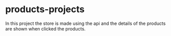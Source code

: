 # products-projects

In this project the store is made using the api
and the details of the products are shown when clicked the products.
